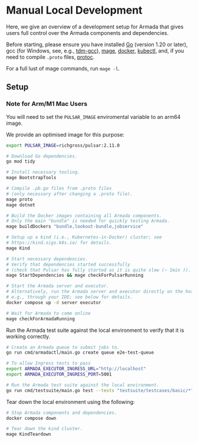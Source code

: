 # Manual Local Development

Here, we give an overview of a development setup for Armada that gives users full control over the Armada components and dependencies.

Before starting, please ensure you have installed [Go](https://go.dev/doc/install) (version 1.20 or later), gcc (for Windows, see, e.g., [tdm-gcc](https://jmeubank.github.io/tdm-gcc/)), [mage](https://magefile.org/), [docker](https://docs.docker.com/get-docker/), [kubectl](https://kubernetes.io/docs/tasks/tools/#kubectl), and, if you need to compile `.proto` files, [protoc](https://github.com/protocolbuffers/protobuf/releases).

For a full lust of mage commands, run `mage -l`.

## Setup

### Note for Arm/M1 Mac Users

You will need to set the `PULSAR_IMAGE` enviromental variable to an arm64 image.

We provide an optimised image for this purpose:

```bash
export PULSAR_IMAGE=richgross/pulsar:2.11.0
```

```bash
# Download Go dependencies.
go mod tidy

# Install necessary tooling.
mage BootstrapTools

# Compile .pb.go files from .proto files
# (only necessary after changing a .proto file).
mage proto
mage dotnet

# Build the Docker images containing all Armada components.
# Only the main "bundle" is needed for quickly testing Armada.
mage buildDockers "bundle,lookout-bundle,jobservice"

# Setup up a kind (i.e., Kubernetes-in-Docker) cluster; see
# https://kind.sigs.k8s.io/ for details.
mage Kind

# Start necessary dependencies.
# Verify that dependencies started successfully
# (check that Pulsar has fully started as it is quite slow (~ 1min )).
mage StartDependencies && mage checkForPulsarRunning

# Start the Armada server and executor.
# Alternatively, run the Armada server and executor directly on the host,
# e.g., through your IDE; see below for details.
docker compose up -d server executor

# Wait for Armada to come online
mage checkForArmadaRunning
```

Run the Armada test suite against the local environment to verify that it is working correctly.
```bash
# Create an Armada queue to submit jobs to.
go run cmd/armadactl/main.go create queue e2e-test-queue

# To allow Ingress tests to pass
export ARMADA_EXECUTOR_INGRESS_URL="http://localhost"
export ARMADA_EXECUTOR_INGRESS_PORT=5001

# Run the Armada test suite against the local environment.
go run cmd/testsuite/main.go test --tests "testsuite/testcases/basic/*" --junit junit.xml
```

Tear down the local environment using the following:
```bash
# Stop Armada components and dependencies.
docker compose down

# Tear down the kind cluster.
mage KindTeardown
```
